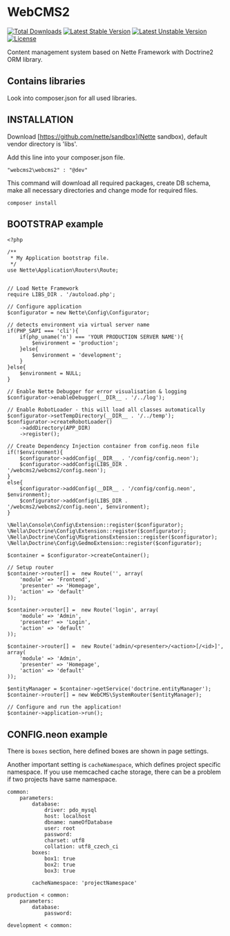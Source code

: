 WebCMS2
=======

[![Total Downloads](https://poser.pugx.org/webcms2/webcms2/downloads.png)](https://packagist.org/packages/webcms2/webcms2)
[![Latest Stable Version](https://poser.pugx.org/webcms2/webcms2/v/stable.png)](https://github.com/ufik/WebCMS2/releases)
[![Latest Unstable Version](https://poser.pugx.org/webcms2/webcms2/v/unstable.png)](https://packagist.org/packages/webcms2/webcms2)
[![License](https://poser.pugx.org/webcms2/webcms2/license.png)](https://packagist.org/packages/webcms2/webcms2)

Content management system based on Nette Framework with Doctrine2 ORM library.

Contains libraries
------------------

Look into composer.json for all used libraries.

INSTALLATION
------------

Download [https://github.com/nette/sandbox](Nette sandbox), default vendor directory is 'libs'.

Add this line into your composer.json file.

```
"webcms2\webcms2" : "@dev"
```

This command will download all required packages, create DB schema, make all necessary directories and change mode for required files.

```
composer install
```

BOOTSTRAP example
--

```
<?php

/**
 * My Application bootstrap file.
 */
use Nette\Application\Routers\Route;


// Load Nette Framework
require LIBS_DIR . '/autoload.php';

// Configure application
$configurator = new Nette\Config\Configurator;

// detects environment via virtual server name
if(PHP_SAPI === 'cli'){
	if(php_uname('n') === 'YOUR PRODUCTION SERVER NAME'){
		$environment = 'production';
	}else{
		$environment = 'development';
	}
}else{
	$environment = NULL;
}

// Enable Nette Debugger for error visualisation & logging
$configurator->enableDebugger(__DIR__ . '/../log');

// Enable RobotLoader - this will load all classes automatically
$configurator->setTempDirectory(__DIR__ . '/../temp');
$configurator->createRobotLoader()
	->addDirectory(APP_DIR)
	->register();

// Create Dependency Injection container from config.neon file
if(!$environment){
	$configurator->addConfig(__DIR__ . '/config/config.neon');
	$configurator->addConfig(LIBS_DIR . '/webcms2/webcms2/config.neon');
}
else{
	$configurator->addConfig(__DIR__ . '/config/config.neon', $environment);
	$configurator->addConfig(LIBS_DIR . '/webcms2/webcms2/config.neon', $environment);
}

\Nella\Console\Config\Extension::register($configurator);
\Nella\Doctrine\Config\Extension::register($configurator);
\Nella\Doctrine\Config\MigrationsExtension::register($configurator);
\Nella\Doctrine\Config\GedmoExtension::register($configurator);

$container = $configurator->createContainer();

// Setup router
$container->router[] =  new Route('', array(
	'module' => 'Frontend',
	'presenter' => 'Homepage',
	'action' => 'default'
));

$container->router[] =  new Route('login', array(
	'module' => 'Admin',
	'presenter' => 'Login',
	'action' => 'default'
));

$container->router[] =  new Route('admin/<presenter>/<action>[/<id>]', array(
	'module' => 'Admin',
	'presenter' => 'Homepage',
	'action' => 'default'
));

$entityManager = $container->getService('doctrine.entityManager');
$container->router[] = new WebCMS\SystemRouter($entityManager);

// Configure and run the application!
$container->application->run();
```

CONFIG.neon example
--

There is `boxes` section, here defined boxes are shown in page settings.

Another important setting is `cacheNamespace`, which defines project specific namespace. If you use memcached cache storage, there can be a problem if two projects have same namespace.

```
common:
	parameters:
		database:
			driver: pdo_mysql
			host: localhost
			dbname: nameOfDatabase
			user: root
			password:
			charset: utf8
			collation: utf8_czech_ci
		boxes:
			box1: true
			box2: true
			box3: true

		cacheNamespace: 'projectNamespace'

production < common:
	parameters:
		database:
			password: 

development < common:
```


